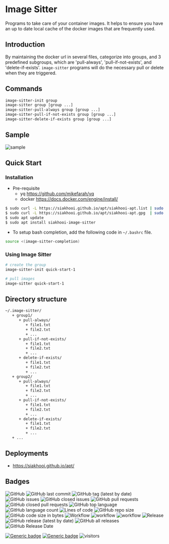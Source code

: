# Image Sitter

Programs to take care of your container images. It helps to ensure you have an up to date local cache of the docker images that are frequently used.

## Introduction

By maintaining the docker url in several files, categorize into groups, and 3 predefined subgroups, which are 'pull-always', 'pull-if-not-exists', and 'delete-if-exists'.
`image-sitter` programs will do the necessary pull or delete when they are triggered.

## Commands

```bash
image-sitter-init group
image-sitter group [group ...]
image-sitter-pull-always group [group ...]
image-sitter-pull-if-not-exists group [group ...]
image-sitter-delete-if-exists group [group ...]
```

## Sample

![sample](sample.gif "Sample")

## Quick Start

### Installation

- Pre-requisite
  - yq <https://github.com/mikefarah/yq>
  - docker <https://docs.docker.com/engine/install/>

```bash
$ sudo curl -L https://siakhooi.github.io/apt/siakhooi-apt.list | sudo tee /etc/apt/sources.list.d/siakhooi-apt.list > /dev/null
$ sudo curl -L https://siakhooi.github.io/apt/siakhooi-apt.gpg  | sudo tee /usr/share/keyrings/siakhooi-apt.gpg > /dev/null
$ sudo apt update
$ sudo apt install siakhooi-image-sitter
```

- To setup bash completion, add the following code in `~/.bashrc` file.

```bash
source <(image-sitter-completion)
```

### Using Image Sitter

```bash
# create the group
image-sitter-init quick-start-1

# pull images
image-sitter quick-start-1
```

## Directory structure

```txt
~/.image-sitter/
   + group1/
      + pull-always/
         + file1.txt
         + file2.txt
         + ...
      + pull-if-not-exists/
         + file1.txt
         + file2.txt
         + ...
      + delete-if-exists/
         + file1.txt
         + file2.txt
         + ...
   + group2/
      + pull-always/
         + file1.txt
         + file2.txt
         + ...
      + pull-if-not-exists/
         + file1.txt
         + file2.txt
         + ...
      + delete-if-exists/
         + file1.txt
         + file2.txt
         + ...
   + ...
```

## Deployments

- <https://siakhooi.github.io/apt/>

## Badges

![GitHub](https://img.shields.io/github/license/siakhooi/image-sitter?logo=github)
![GitHub last commit](https://img.shields.io/github/last-commit/siakhooi/image-sitter?logo=github)
![GitHub tag (latest by date)](https://img.shields.io/github/v/tag/siakhooi/image-sitter?logo=github)
![GitHub issues](https://img.shields.io/github/issues/siakhooi/image-sitter?logo=github)
![GitHub closed issues](https://img.shields.io/github/issues-closed/siakhooi/image-sitter?logo=github)
![GitHub pull requests](https://img.shields.io/github/issues-pr-raw/siakhooi/image-sitter?logo=github)
![GitHub closed pull requests](https://img.shields.io/github/issues-pr-closed-raw/siakhooi/image-sitter?logo=github)
![GitHub top language](https://img.shields.io/github/languages/top/siakhooi/image-sitter?logo=github)
![GitHub language count](https://img.shields.io/github/languages/count/siakhooi/image-sitter?logo=github)
![Lines of code](https://img.shields.io/tokei/lines/github/siakhooi/image-sitter?logo=github)
![GitHub repo size](https://img.shields.io/github/repo-size/siakhooi/image-sitter?logo=github)
![GitHub code size in bytes](https://img.shields.io/github/languages/code-size/siakhooi/image-sitter?logo=github)
![Workflow](https://img.shields.io/badge/Workflow-github-purple)
![workflow](https://github.com/siakhooi/image-sitter/actions/workflows/workflow-build-with-quality-checks.yml/badge.svg)
![workflow](https://github.com/siakhooi/image-sitter/actions/workflows/workflow-deployments.yml/badge.svg)
![Release](https://img.shields.io/badge/Release-github-purple)
![GitHub release (latest by date)](https://img.shields.io/github/v/release/siakhooi/image-sitter?label=GPR%20release&logo=github)
![GitHub all releases](https://img.shields.io/github/downloads/siakhooi/image-sitter/total?color=33cb56&logo=github)
![GitHub Release Date](https://img.shields.io/github/release-date/siakhooi/image-sitter?logo=github)

[![Generic badge](https://img.shields.io/badge/Funding-BuyMeACoffee-33cb56.svg)](https://www.buymeacoffee.com/siakhooi)
[![Generic badge](https://img.shields.io/badge/Funding-Ko%20Fi-33cb56.svg)](https://ko-fi.com/siakhooi)
![visitors](https://hit-tztugwlsja-uc.a.run.app/?outputtype=badge&counter=ghmd-image-sitter)
